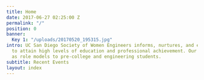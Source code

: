```yaml
---
title: Home
date: 2017-06-27 02:25:00 Z
permalink: "/"
position: 0
banner:
  Key 1: "/uploads/20170520_195315.jpg"
intro: UC San Diego Society of Women Engineers informs, nurtures, and encourages women
  to attain high levels of education and professional achievement. Our members serve
  as role models to pre-college and engineering students.
subtitle: Recent Events
layout: index
---
```


